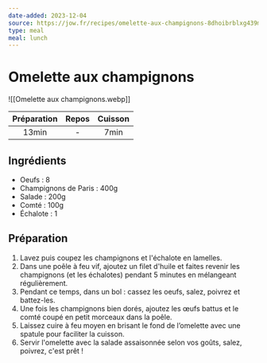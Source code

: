 ```yaml
---
date-added: 2023-12-04
source: https://jow.fr/recipes/omelette-aux-champignons-8dhoibrblxg439mb0p0b
type: meal
meal: lunch
---
```


# Omelette aux champignons

![[Omelette aux champignons.webp]]

| Préparation | Repos | Cuisson |
|:-----------:|:-----:|:-------:|
|    13min    |   -   |  7min   |

## Ingrédients

- Oeufs : 8
- Champignons de Paris : 400g
- Salade : 200g
- Comté : 100g
- Échalote : 1

## Préparation

1. Lavez puis coupez les champignons et l'échalote en lamelles.
2. Dans une poêle à feu vif, ajoutez un filet d'huile et faites revenir les champignons (et les échalotes) pendant 5 minutes en mélangeant régulièrement.
3. Pendant ce temps, dans un bol : cassez les oeufs, salez, poivrez et battez-les.
4. Une fois les champignons bien dorés, ajoutez les œufs battus et le comté coupé en petit morceaux dans la poêle.
5. Laissez cuire à feu moyen en brisant le fond de l’omelette avec une spatule pour faciliter la cuisson.
7. Servir l'omelette avec la salade assaisonnée selon vos goûts, salez, poivrez, c'est prêt !
